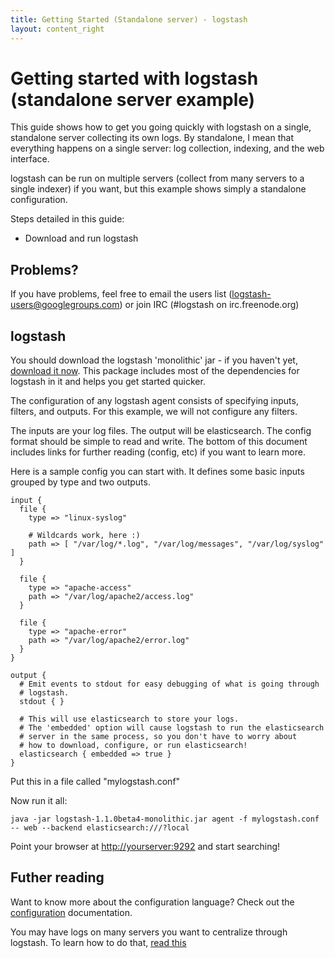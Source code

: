```yaml
---
title: Getting Started (Standalone server) - logstash
layout: content_right
---
```

# Getting started with logstash (standalone server example)

This guide shows how to get you going quickly with logstash on a single,
standalone server collecting its own logs. By standalone, I mean that
everything happens on a single server: log collection, indexing, and the web
interface.

logstash can be run on multiple servers (collect from many servers to a single
indexer) if you want, but this example shows simply a standalone configuration.

Steps detailed in this guide:

* Download and run logstash

## Problems?

If you have problems, feel free to email the users list
(logstash-users@googlegroups.com) or join IRC (#logstash on irc.freenode.org)

## logstash

You should download the logstash 'monolithic' jar - if you haven't yet, [download it now](http://semicomplete.com/files/logstash/logstash-1.1.0beta4-monolithic.jar). This package includes most
of the dependencies for logstash in it and helps you get started quicker.

The configuration of any logstash agent consists of specifying inputs, filters,
and outputs. For this example, we will not configure any filters.

The inputs are your log files. The output will be elasticsearch. The config
format should be simple to read and write. The bottom of this document includes
links for further reading (config, etc) if you want to learn more.

Here is a sample config you can start with. It defines some basic inputs
grouped by type and two outputs.

    input {
      file {
        type => "linux-syslog"

        # Wildcards work, here :)
        path => [ "/var/log/*.log", "/var/log/messages", "/var/log/syslog" ]
      }

      file {
        type => "apache-access"
        path => "/var/log/apache2/access.log"
      }

      file {
        type => "apache-error"
        path => "/var/log/apache2/error.log"
      }
    }

    output {
      # Emit events to stdout for easy debugging of what is going through
      # logstash.
      stdout { }

      # This will use elasticsearch to store your logs.
      # The 'embedded' option will cause logstash to run the elasticsearch
      # server in the same process, so you don't have to worry about
      # how to download, configure, or run elasticsearch!
      elasticsearch { embedded => true }
    }

Put this in a file called "mylogstash.conf"

Now run it all:

    java -jar logstash-1.1.0beta4-monolithic.jar agent -f mylogstash.conf -- web --backend elasticsearch:///?local

Point your browser at <http://yourserver:9292> and start searching!

## Futher reading

Want to know more about the configuration language? Check out the
[configuration](configuration) documentation.

You may have logs on many servers you want to centralize through logstash. To
learn how to do that, [read this](getting-started-centralized)
